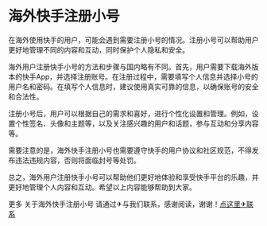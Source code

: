# 海外快手注册小号

在海外使用快手的用户，可能会遇到需要注册小号的情况。注册小号可以帮助用户更好地管理不同的内容和互动，同时保护个人隐私和安全。

海外用户注册快手小号的方法和步骤与国内略有不同。首先，用户需要下载海外版本的快手App，并选择注册账号。在注册过程中，需要填写个人信息并选择小号的用户名和密码。在填写个人信息时，建议使用真实可靠的信息，以确保账号的安全和合法性。

注册小号后，用户可以根据自己的需求和喜好，进行个性化设置和管理。例如，设置个性签名、头像和主题等，以及关注感兴趣的用户和话题，参与互动和分享内容等。

需要注意的是，海外快手注册小号也需要遵守快手的用户协议和社区规范，不得发布违法违规内容，否则将面临封号等处罚。

总之，海外用户注册快手小号可以帮助他们更好地体验和享受快手平台的乐趣，并更好地管理个人内容和互动。希望以上内容能够帮助到大家。

更多 关于海外快手注册小号 请通过✈与我们联系，感谢阅读，谢谢！[点这里✈联系](https://www.k02.cc)